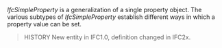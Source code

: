_IfcSimpleProperty_ is a generalization of a single property object. The various subtypes of _IfcSimpleProperty_ establish different ways in which a property value can be set.

<!-- end of short definition -->


> HISTORY New entity in IFC1.0, definition changed in IFC2x.
